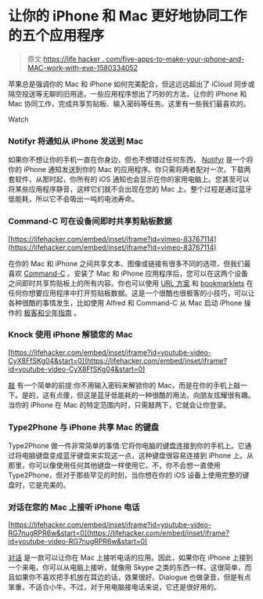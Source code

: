 # 让你的 iPhone 和 Mac 更好地协同工作的五个应用程序

> 原文:[https://life hacker . com/five-apps-to-make-your-iphone-and-MAC-work-with-eve-1580334052](https://lifehacker.com/five-apps-to-make-your-iphone-and-mac-work-together-eve-1580334052)

苹果总是强调你的 Mac 和 iPhone 如何完美配合，但这远远超出了 iCloud 同步或隔空投送等无聊的旧用途。一些应用程序想出了巧妙的方法，让你的 iPhone 和 Mac 协同工作，完成共享剪贴板、输入密码等任务。这里有一些我们最喜欢的。

Watch

### Notifyr 将通知从 iPhone 发送到 Mac

如果你不想让你的手机一直在你身边，但也不想错过任何东西， [Notifyr](http://www.getnotifyr.com/) 是一个将你的 iPhone 通知发送到你的 Mac 的应用程序。你只需将两者配对一次，下载两套软件，从那时起，你所有的 iOS 通知也会显示在你的家用电脑上。您甚至可以将某些应用程序静音，这样它们就不会出现在您的 Mac 上。整个过程是通过蓝牙低能耗，所以它不会吸出一吨的电池寿命。

### Command-C 可在设备间即时共享剪贴板数据

 [https://lifehacker.com/embed/inset/iframe?id=vimeo-83767114](https://lifehacker.com/embed/inset/iframe?id=vimeo-83767114) 

在你的 Mac 和 iPhone 之间共享文本、图像或链接有很多不同的选项，但我们最喜欢 [Command-C](http://danilo.to/command-c) 。安装了 Mac 和 iPhone 应用程序后，您可以在这两个设备之间即时共享剪贴板上的所有内容。你也可以使用 [URL 方案](http://danilo.to/command-c/faq/how-to-use-x-callback-url) 和 [bookmarklets](http://danilo.to/command-c/bookmarklets) 在任何你想要应用程序中打开剪贴板数据。这是一个很酷也很极客的小技巧，可以让各种很酷的事情发生，比如使用 Alfred 和 Command-C 从 Mac 启动 iPhone 操作的 [极客和少年指南](http://www.geekswithjuniors.com/note/launch-ios-actions-from-the-mac-using-alfred-and-command-c.html) 。

### Knock 使用 iPhone 解锁您的 Mac

 [https://lifehacker.com/embed/inset/iframe?id=youtube-video-CyX8FfSKg04&start=0](https://lifehacker.com/embed/inset/iframe?id=youtube-video-CyX8FfSKg04&start=0) 

[敲](http://www.knocktounlock.com/) 有一个简单的前提:你不用输入密码来解锁你的 Mac，而是在你的手机上敲一下。是的，这有点傻，但这是蓝牙低能耗的一种很酷的用法，向朋友炫耀很有趣。当你的 iPhone 在 Mac 的特定范围内时，只需敲两下，它就会让你登录。

### Type2Phone 与 iPhone 共享 Mac 的键盘

Type2Phone 做一件非常简单的事情:它将你电脑的键盘连接到你的手机上。它通过将电脑键盘变成蓝牙键盘来实现这一点，这种键盘很容易连接到 iPhone 上。从那里，你可以像使用任何其他键盘一样使用它。不，你不会想一直使用 Type2Phone，但对于那些罕见的时刻，当你想在你的 iOS 设备上使用完整的键盘时，它是完美的。

### 对话在您的 Mac 上接听 iPhone 电话

 [https://lifehacker.com/embed/inset/iframe?id=youtube-video-RG7nugRPR6w&start=0](https://lifehacker.com/embed/inset/iframe?id=youtube-video-RG7nugRPR6w&start=0) 

[对话](https://itunes.apple.com/us/app/dialogue/id668273079?mt=12) 是一款可以让你在 Mac 上接听电话的应用。因此，如果你在 iPhone 上接到一个来电，你可以从电脑上接听，就像用 Skype 之类的东西一样。这很简单，而且如果你不喜欢把手机放在耳边的话，效果很好。Dialogue 也做录音，但是有点笨重，不适合小牛。不过，对于用电脑接电话来说，它还是很好用的。